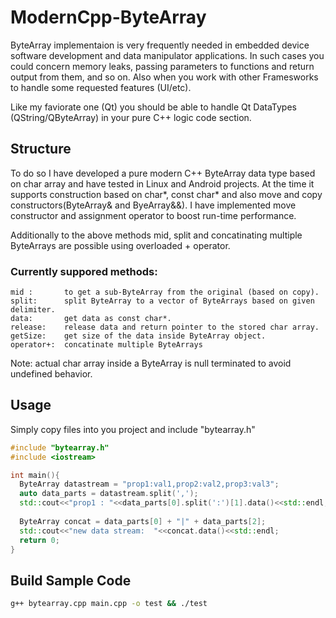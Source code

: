 # ModernCpp-ByteArray
ByteArray implementaion is very frequently needed in embedded device software development and data manipulator applications.
In such cases you could concern memory leaks, passing parameters to functions and return output from them, and so on.
Also when you work with other Framesworks to handle some requested features (UI/etc).

Like my faviorate one (Qt) you should be able to handle Qt DataTypes (QString/QByteArray) in your pure C++ logic code section.

## Structure
To do so I have developed a pure modern C++ ByteArray data type based on char array and have tested in Linux and Android projects.
At the time it supports construction based on char*, const char* and also move and copy constructors(ByteArray& and ByeArray&&).
I have implemented move constructor and assignment operator to boost run-time performance.

Additionally to the above methods mid, split and concatinating multiple ByteArrays are possible using overloaded + operator.

### Currently suppored methods:
```
mid :     	to get a sub-ByteArray from the original (based on copy).
split:    	split ByteArray to a vector of ByteArrays based on given delimiter.
data:     	get data as const char*.
release:  	release data and return pointer to the stored char array.
getSize:  	get size of the data inside ByteArray object.
operator+:	concatinate multiple ByteArrays
```
Note: actual char array inside a ByteArray is null terminated to avoid undefined behavior.


## Usage
Simply copy files into you project and include "bytearray.h"

```cpp
#include "bytearray.h"
#include <iostream>

int main(){
  ByteArray datastream = "prop1:val1,prop2:val2,prop3:val3";
  auto data_parts = datastream.split(',');
  std::cout<<"prop1 : "<<data_parts[0].split(':')[1].data()<<std::endl;
  
  ByteArray concat = data_parts[0] + "|" + data_parts[2];
  std::cout<<"new data stream:  "<<concat.data()<<std::endl;
  return 0;
} 
```

## Build Sample Code
```sh
g++ bytearray.cpp main.cpp -o test && ./test
```
